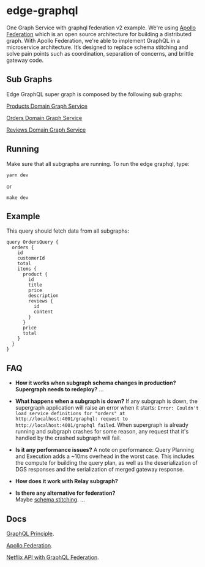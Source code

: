 # edge-graphql
One Graph Service with graphql federation v2 example.
We're using [Apollo Federation](https://www.apollographql.com/docs/federation/) which is an open source architecture for building a distributed graph.
With Apollo Federation, we're able to implement GraphQL in a microservice architecture. It’s designed to replace schema stitching and solve pain points such as coordination, separation of concerns, and brittle gateway code.

## Sub Graphs
Edge GraphQL super graph is composed by the following sub graphs:

[Products Domain Graph Service](https://github.com/augustoscher/products-graphql-subgraph)

[Orders Domain Graph Service](https://github.com/augustoscher/orders-graphql-subgraph)

[Reviews Domain Graph Service](https://github.com/augustoscher/reviews-graphql-subgraph)


## Running

Make sure that all subgraphs are running.
To run the edge graphql, type:

```
yarn dev
```
or
```
make dev
```

## Example

This query should fetch data from all subgraphs:

```gql
query OrdersQuery {
  orders {
    id
    customerId
    total
    items {
      product {
        id
        title
        price
        description
        reviews {
          id
          content
        }
      }
      price
      total
    }
  } 
}
```

## FAQ
- **How it works when subgraph schema changes in production? Supergraph needs to redeploy?**
...

- **What happens  when a subgraph is down?**
If any subgraph is down, the supergraph application will raise an error when it starts: `Error: Couldn't load service definitions for "orders" at http://localhost:4001/graphql: request to http://localhost:4001/graphql failed`.
When supergraph is already running and subgraph crashes for some reason, any request that it's handled by the crashed subgraph will fail.

- **Is it any performance issues?**
A note on performance: Query Planning and Execution adds a ~10ms overhead in the worst case. This includes the compute for building the query plan, as well as the deserialization of DGS responses and the serialization of merged gateway response.

- **How does it work with Relay subgraph?**

- **Is there any alternative for federation?**  
Maybe [schema stitching](https://www.apollographql.com/blog/backend/graphql-schema-stitching/).
...

## Docs
[GraphQL Principle](https://principledgraphql.com/integrity#1-one-graph).

[Apollo Federation](https://www.apollographql.com/docs/federation/).

[Netflix API with GraphQL Federation](https://netflixtechblog.com/how-netflix-scales-its-api-with-graphql-federation-part-1-ae3557c187e2).
